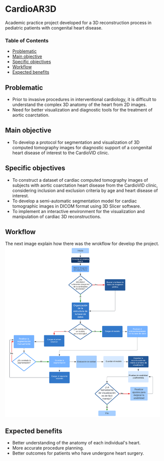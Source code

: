 # CardioAR3D
Academic practice project developed for a 3D reconstruction process in pediatric patients with congenital heart disease.

### Table of Contents
- [Problematic](#problematic)
- [Main objective](#main-objective)
- [Specific objectives](#specific-objectives)
- [Workflow](#workflow)
- [Expected benefits](#expected-benefits)

## Problematic

- Prior to invasive procedures in interventional cardiology, it is difficult to understand the complex 3D anatomy of the heart from 2D images.
- Need for better visualization and diagnostic tools for the treatment of aortic coarctation.

## Main objective

- To develop a protocol for segmentation and visualization of 3D computed tomography images for diagnostic support of a congenital heart disease of interest to the CardioVID clinic.

## Specific objectives

- To construct a dataset of cardiac computed tomography images of subjects with aortic coarctation heart disease from the CardioVID clinic, considering inclusion and exclusion criteria by age and heart disease of interest.
- To develop a semi-automatic segmentation model for cardiac tomographic images in DICOM format using 3D Slicer software.
- To implement an interactive environment for the visualization and manipulation of cardiac 3D reconstructions.

## Workflow

The next image explain how there was the wrokflow for develop the project.
![flujo de trabajo](https://github.com/doviedob/CardioAR3D/blob/main/Images/Flujo%20practicas.png)

## Expected benefits

- Better understanding of the anatomy of each individual's heart.
- More accurate procedure planning.
- Better outcomes for patients who have undergone heart surgery.
